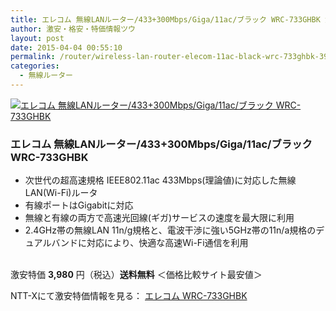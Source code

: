```yaml
---
title: エレコム 無線LANルーター/433+300Mbps/Giga/11ac/ブラック WRC-733GHBK 激安特価3,980円！送料無料！
author: 激安・格安・特価情報ツウ
layout: post
date: 2015-04-04 00:55:10
permalink: /router/wireless-lan-router-elecom-11ac-black-wrc-733ghbk-3980.html
categories:
  - 無線ルーター
---
```

<div class="img-bg2 img_L">
  <a href="http://px.a8.net/svt/ejp?a8mat=ZYP6S+8IMA3E+S1Q+BWGDT&#038;a8ejpredirect=http://nttxstore.jp/_II_EL14510170" target="_blank"><img border="0" alt="エレコム 無線LANルーター/433+300Mbps/Giga/11ac/ブラック WRC-733GHBK" src="http://image.nttxstore.jp/l2_images/E/EL/EL14510170.jpg" data-recalc-dims="1" /></a>
</div>

### エレコム 無線LANルーター/433+300Mbps/Giga/11ac/ブラック WRC-733GHBK
<!--more-->

* 次世代の超高速規格 IEEE802.11ac 433Mbps(理論値)に対応した無線LAN(Wi-Fi)ルータ
* 有線ポートはGigabitに対応
* 無線と有線の両方で高速光回線(ギガ)サービスの速度を最大限に利用
* 2.4GHz帯の無線LAN 11n/g規格と、電波干渉に強い5GHz帯の11n/a規格のデュアルバンドに対応により、快適な高速Wi-Fi通信を利用

<br clear="all" />激安特価 <span class="tokka-price"><strong>3,980</strong></span> 円（税込）**送料無料**
＜価格比較サイト最安値＞

NTT-Xにて激安特価情報を見る： <a href="http://px.a8.net/svt/ejp?a8mat=ZYP6S+8IMA3E+S1Q+BWGDT&#038;a8ejpredirect=http://nttxstore.jp/_II_EL14510170" target="_blank"><span class="fs150p">エレコム WRC-733GHBK</span></a>